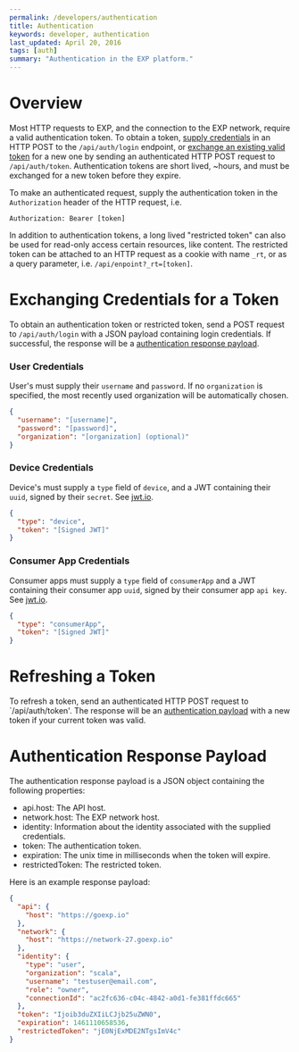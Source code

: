 ```yaml
---
permalink: /developers/authentication
title: Authentication
keywords: developer, authentication
last_updated: April 20, 2016
tags: [auth]
summary: "Authentication in the EXP platform."
---
```




# Overview

Most HTTP requests to EXP, and the connection to the EXP network, require a valid authentication token. To obtain a token, [supply credentials](#exchanging-credentials-for-a-token) in an HTTP POST to the `/api/auth/login` endpoint, or [exchange an existing valid token](#refreshing-a-token) for a new one by sending an authenticated HTTP POST request to `/api/auth/token`. Authentication tokens are short lived, ~hours, and must be exchanged for a new token before they expire.

To make an authenticated request, supply the authentication token in the `Authorization` header of the HTTP request, i.e.

```
Authorization: Bearer [token]
```

In addition to authentication tokens, a long lived "restricted token" can also be used for read-only access certain resources, like content. The restricted token can be attached to an HTTP request as a cookie with name `_rt`, or as a query parameter, i.e. `/api/enpoint?_rt=[token]`.




# Exchanging Credentials for a Token

To obtain an authentication token or restricted token, send a POST request to ```/api/auth/login``` with a JSON payload containing login credentials. If successful, the response will be a [authentication response payload](#authentication-response-payload).

### User Credentials

User's must supply their `username` and `password`. If no `organization` is specified, the most recently used organization will be automatically chosen.

```json
{
  "username": "[username]",
  "password": "[password]",
  "organization": "[organization] (optional)"
}
```


### Device Credentials

Device's must supply a `type` field of `device`, and a JWT containing their `uuid`, signed by their `secret`. See [jwt.io](http://jwt.io).

```json
{
  "type": "device",
  "token": "[Signed JWT]"
}
```


### Consumer App Credentials

Consumer apps must supply a `type` field of `consumerApp` and a JWT containing their consumer app `uuid`, signed by their consumer app `api key`. See [jwt.io](http://jwt.io).

```json
{
  "type": "consumerApp",
  "token": "[Signed JWT]"
}
```


# Refreshing a Token

To refresh a token, send an authenticated HTTP POST request to `/api/auth/token'. The response will be an [authentication payload](#authentication-payload-response) with a new token if your current token was valid.



# Authentication Response Payload

The authentication response payload is a JSON object containing the following properties:
- api.host: The API host.
- network.host: The EXP network host.
- identity: Information about the identity associated with the supplied credentials.
- token: The authentication token.
- expiration: The unix time in milliseconds when the token will expire.
- restrictedToken: The restricted token.

Here is an example response payload:

```json
{
  "api": {
    "host": "https://goexp.io"
  },
  "network": {
    "host": "https://network-27.goexp.io"
  },
  "identity": {
    "type": "user",
    "organization": "scala",
    "username": "testuser@email.com",
    "role": "owner",
    "connectionId": "ac2fc636-c04c-4842-a0d1-fe381ffdc665"
  },
  "token": "Ijoib3duZXIiLCJjb25uZWN0",
  "expiration": 1461110658536,
  "restrictedToken": "jE0NjExMDE2NTgsImV4c"
}

```
